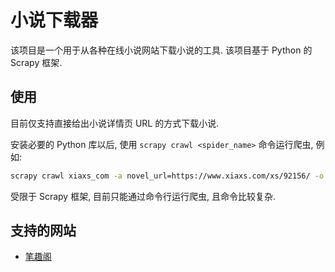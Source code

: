 # 小说下载器

该项目是一个用于从各种在线小说网站下载小说的工具. 该项目基于 Python 的 Scrapy 框架.

## 使用

目前仅支持直接给出小说详情页 URL 的方式下载小说.

安装必要的 Python 库以后, 使用 `scrapy crawl <spider_name>` 命令运行爬虫, 例如:

```bash
scrapy crawl xiaxs_com -a novel_url=https://www.xiaxs.com/xs/92156/ -o output.epub
```

受限于 Scrapy 框架, 目前只能通过命令行运行爬虫, 且命令比较复杂.

## 支持的网站

- [笔趣阁](https://www.xiaxs.com/)

